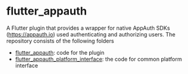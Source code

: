 # flutter_appauth
A Flutter plugin that provides a wrapper for native AppAuth SDKs (https://appauth.io) used authenticating and authorizing users. The repository consists of the following folders

- [flutter_appauth](https://github.com/MaikuB/flutter_appauth/tree/master/flutter_appauth): code for the plugin
- [flutter_appauth_platform_interface](https://github.com/MaikuB/flutter_appauth/tree/master/flutter_appauth_platform_interface): the code for common platform interface